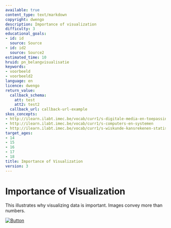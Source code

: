 ```yaml
---
available: true
content_type: text/markdown
copyright: dwengo
description: Importance of visualization
difficulty: 3
educational_goals:
- id: id
  source: Source
- id: id2
  source: Source2
estimated_time: 10
hruid: pn_belangvisualisatie
keywords:
- voorbeeld
- voorbeeld2
language: en
licence: dwengo
return_value:
  callback_schema:
    att: test
    att2: test2
  callback_url: callback-url-example
skos_concepts:
- http://ilearn.ilabt.imec.be/vocab/curr1/s-digitale-media-en-toepassingen
- http://ilearn.ilabt.imec.be/vocab/curr1/s-computers-en-systemen
- http://ilearn.ilabt.imec.be/vocab/curr1/s-wiskunde-kansrekenen-statistiek
target_ages:
- 14
- 15
- 16
- 17
- 18
title: Importance of Visualization
version: 3
---
```

# Importance of Visualization
This illustrates why visualizing data is important. Images convey more than numbers.

[![](embed/Button.png "Button")](https://kiks.ilabt.imec.be/jupyterhub/?id=0204 "Notebooks Visualization")


